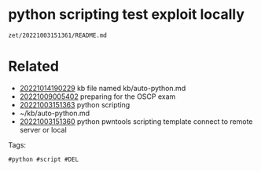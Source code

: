 # python scripting test exploit locally

` zet/20221003151361/README.md `

# Related

- [20221014190229](/zet/20221014190229/README.md) kb file named kb/auto-python.md
- [20221009005402](/zet/20221009005402/README.md) preparing for the OSCP exam
- [20221003151363](/zet/20221003151363/README.md) python scripting
- ~/kb/auto-python.md
- [20221003151360](/zet/20221003151360/README.md) python pwntools scripting template connect to remote server or local

Tags:

    #python #script #DEL
